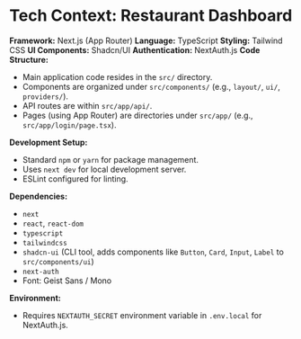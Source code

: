 # Tech Context: Restaurant Dashboard

**Framework:** Next.js (App Router)
**Language:** TypeScript
**Styling:** Tailwind CSS
**UI Components:** Shadcn/UI
**Authentication:** NextAuth.js
**Code Structure:**
*   Main application code resides in the `src/` directory.
*   Components are organized under `src/components/` (e.g., `layout/`, `ui/`, `providers/`).
*   API routes are within `src/app/api/`.
*   Pages (using App Router) are directories under `src/app/` (e.g., `src/app/login/page.tsx`).

**Development Setup:**
*   Standard `npm` or `yarn` for package management.
*   Uses `next dev` for local development server.
*   ESLint configured for linting.

**Dependencies:**
*   `next`
*   `react`, `react-dom`
*   `typescript`
*   `tailwindcss`
*   `shadcn-ui` (CLI tool, adds components like `Button`, `Card`, `Input`, `Label` to `src/components/ui`)
*   `next-auth`
*   Font: Geist Sans / Mono

**Environment:**
*   Requires `NEXTAUTH_SECRET` environment variable in `.env.local` for NextAuth.js. 